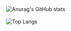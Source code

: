 <div>
  <img src="https://github-readme-stats-alpha-jet-72.vercel.app/api?username=xPretti&show_icons=true&theme=radical" alt="Anurag's GitHub stats" />
  <br><br>
  <img src="https://github-readme-stats-alpha-jet-72.vercel.app/api/top-langs/?username=xPretti&layout=compact&show_icons=true&theme=radical" alt="Top Langs" />
</div>
